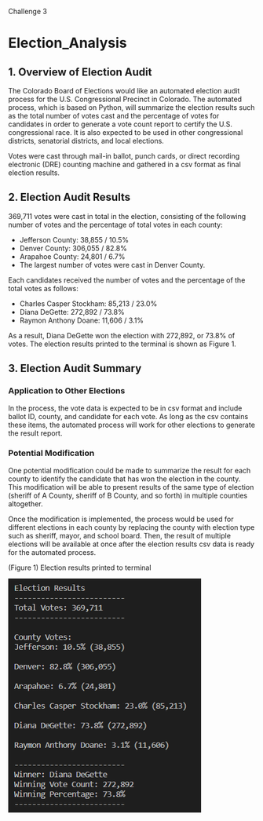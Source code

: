 Challenge 3
# Election_Analysis

## 1. Overview of Election Audit
The Colorado Board of Elections would like an automated election audit process for the U.S. Congressional Precinct in Colorado. The automated process, which is based on Python, will summarize the election results such as the total number of votes cast and the percentage of votes for candidates in order to generate a vote count report to certify the U.S. congressional race. It is also expected to be used in other congressional districts, senatorial districts, and local elections. 

Votes were cast through mail-in ballot, punch cards, or direct recording electronic (DRE) counting machine and gathered in a csv format as final election results.

## 2. Election Audit Results
369,711 votes were cast in total in the election, consisting of the following number of votes and the percentage of total votes in each county:
- Jefferson County: 38,855 / 10.5%
- Denver County: 306,055 / 82.8%
- Arapahoe County: 24,801 / 6.7%
- The largest number of votes were cast in Denver County.

Each candidates received the number of votes and the percentage of the total votes as follows:
- Charles Casper Stockham: 85,213 / 23.0%
- Diana DeGette: 272,892 / 73.8%
- Raymon Anthony Doane: 11,606 / 3.1%

As a result, Diana DeGette won the election with 272,892, or 73.8% of votes. The election results printed to the terminal is shown as Figure 1.

## 3. Election Audit Summary
### Application to Other Elections
In the process, the vote data is expected to be in csv format and include ballot ID, county, and candidate for each vote. As long as the csv contains these items, the automated process will work for other elections to generate the result report.

### Potential Modification
One potential modification could be made to summarize the result for each county to identify the candidate that has won the election in the county. This modification will be able to present results of the same type of election (sheriff of A County, sheriff of B County, and so forth) in multiple counties altogether.

Once the modification is implemented, the process would be used for different elections in each county by replacing the county with election type such as sheriff, mayor, and school board. Then, the result of multiple elections will be available at once after the election results csv data is ready for the automated process.

(Figure 1) Election results printed to terminal

![](https://github.com/Ryoichi2022/Election_Analysis/blob/main/Election%20Results%20-%20Terminal.PNG)
